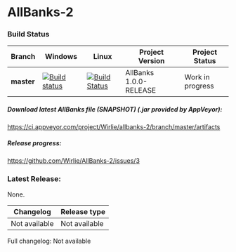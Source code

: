 # AllBanks-2 

### Build Status
| Branch | Windows | Linux | Project Version | Project Status |
|-------------|---------|-------------|--------------|------------|
| **master**  | [![Build status](https://ci.appveyor.com/api/projects/status/3tcj45g7880hre7m/branch/master?svg=true)](https://ci.appveyor.com/project/Wirlie/allbanks-2/branch/master) | [![Build Status](https://travis-ci.org/Wirlie/AllBanks-2.svg?branch=master)](https://travis-ci.org/Wirlie/AllBanks-2) | AllBanks 1.0.0-RELEASE | Work in progress |

##### Download latest AllBanks file (SNAPSHOT) (.jar provided by AppVeyor):
https://ci.appveyor.com/project/Wirlie/allbanks-2/branch/master/artifacts

##### Release progress:
https://github.com/Wirlie/AllBanks-2/issues/3

### Latest Release:
None.

| Changelog     | Release type |
|---------------|-----------|
| Not available | Not available |

Full changelog: Not available
